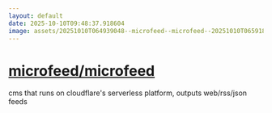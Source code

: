 ```yaml
---
layout: default
date: 2025-10-10T09:48:37.918604
image: assets/20251010T064939048--microfeed--microfeed--20251010T065918291--cropped.png
---
```


# [microfeed/microfeed](https://github.com/microfeed/microfeed)

cms that runs on cloudflare's serverless platform, outputs web/rss/json feeds
